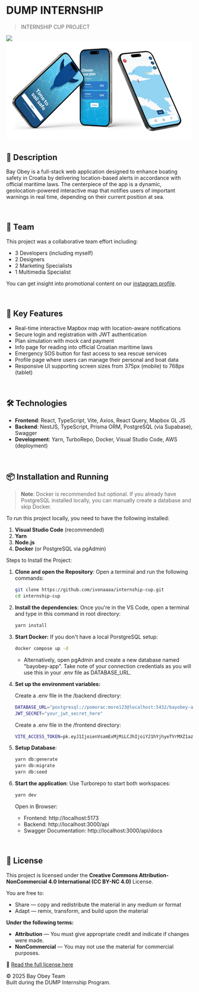 # DUMP INTERNSHIP
> INTERNSHIP CUP PROJECT

<div align="left">
  <img src="https://readme-typing-svg.herokuapp.com/?font=Inter&size=40&color=87CEEB&left=true&width=700&height=80&pause=1000&repeat=false&lines=Bay+Obey">
</div>
<img src="./public/assets/UI_example.png" width="500"/>

## 📌 Description
Bay Obey is a full-stack web application designed to enhance boating safety in Croatia by delivering location-based alerts in accordance with official maritime laws. The centerpiece of the app is a dynamic, geolocation-powered interactive map that notifies users of important warnings in real time, depending on their current position at sea.

<br>

## 👥 Team
This project was a collaborative team effort including:
- 3 Developers (including myself)
- 2 Designers
- 2 Marketing Specialists
- 1 Multimedia Specialist

You can get insight into promotional content on our [instagram profile](https://www.instagram.com/bayobey.cro/).

<br>

## 🚀 Key Features
- Real-time interactive Mapbox map with location-aware notifications
- Secure login and registration with JWT authentication
- Plan simulation with mock card payment
- Info page for reading into official Croatian maritime laws
- Emergency SOS button for fast access to sea rescue services
- Profile page where users can manage their personal and boat data
- Responsive UI supporting screen sizes from 375px (mobile) to 768px (tablet)

<br>

## 🛠️ Technologies
- **Frontend**: React, TypeScript, Vite, Axios, React Query, Mapbox GL JS
- **Backend**: NestJS, TypeScript, Prisma ORM, PostgreSQL (via Supabase), Swagger
- **Development**: Yarn, TurboRepo, Docker, Visual Studio Code, AWS (deployment)
<br>

## 📦 Installation and Running
> **Note**: Docker is recommended but optional. If you already have PostgreSQL installed locally, you can manually create a database and skip Docker.

To run this project locally, you need to have the following installed:
1. **Visual Studio Code** (recommended)
2. **Yarn**
3. **Node.js**
4. **Docker** (or PostgreSQL via pgAdmin)

Steps to Install the Project:
1. **Clone and open the Repository**:
   Open a terminal and run the following commands:
   ```bash
   git clone https://github.com/ivonaaaa/internship-cup.git
   cd internship-cup
   ```

2. **Install the dependencies**:
   Once you're in the VS Code, open a terminal and type in this command in root directory:    
   ```bash
   yarn install
   ```

3. **Start Docker:**
   If you don't have a local PorstgreSQL setup:    
   ```bash
   docker compose up -d
   ```
   - Alternatively, open pgAdmin and create a new database named "bayobey-app". Take note of your connection credentials as you will use this in your .env file as DATABASE_URL.
   
   
4. **Set up the environment variables:**
   
   Create a .env file in the /backend directory:
   ```bash
   DATABASE_URL="postgresql://pomorac:more123@localhost:5432/bayobey-app"
   JWT_SECRET="your_jwt_secret_here"
   ```
   Create a .env file in the /frontend directory:
   ```bash
   VITE_ACCESS_TOKEN=pk.eyJ1IjoienVsamExMjMiLCJhIjoiY21hYjhyeTVrMXZ1azJsc2RjMGYxNm93OCJ9.2OyzlK3a8dViX2VAAWlqSA

   ```

6. **Setup Database**:
   ```bash
   yarn db:generate
   yarn db:migrate
   yarn db:seed
   ```

7. **Start the application**:
   Use Turborepo to start both workspaces:
   ```bash
   yarn dev
   ```
   Open in Browser:
   - Frontend: http://localhost:5173
   - Backend: http://localhost:3000/api
   - Swagger Documentation: http://localhost:3000/api/docs
<br>

## 📄 License

This project is licensed under the **Creative Commons Attribution-NonCommercial 4.0 International (CC BY-NC 4.0)** License.

You are free to:

- Share — copy and redistribute the material in any medium or format
- Adapt — remix, transform, and build upon the material

**Under the following terms:**

- **Attribution** — You must give appropriate credit and indicate if changes were made.
- **NonCommercial** — You may not use the material for commercial purposes.

🔗 [Read the full license here](https://creativecommons.org/licenses/by-nc/4.0/)

© 2025 Bay Obey Team  
Built during the DUMP Internship Program.
